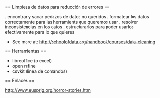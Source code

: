 == Limpieza de datos para reducción de errores ==

. encontrar y sacar pedazos de datos no queridos
. formatear los datos correctamente para las herramients que queremos usar
. resolver inconsistencias en los datos
. estructurarlos para poder usarlos efectivamente para lo que quieres

- See more at: http://schoolofdata.org/handbook/courses/data-cleaning


== Herramientas ==

- libreoffice (o excel)
- open refine
- csvkit (linea de comandos)

== Enlaces ==

http://www.eusprig.org/horror-stories.htm
